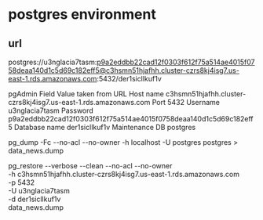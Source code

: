 # postgres environment
## url
postgres://u3nglacia7tasm:p9a2eddbb22cad12f0303f612f75a514ae4015f0758deaa140d1c5d69c182eff5@c3hsmn51hjafhh.cluster-czrs8kj4isg7.us-east-1.rds.amazonaws.com:5432/der1sicllkuf1v

pgAdmin Field	Value taken from URL
Host name	c3hsmn51hjafhh.cluster-czrs8kj4isg7.us-east-1.rds.amazonaws.com
Port	5432
Username	u3nglacia7tasm
Password	p9a2eddbb22cad12f0303f612f75a514ae4015f0758deaa140d1c5d69c182eff5
Database name	der1sicllkuf1v
Maintenance DB	postgres

 pg_dump -Fc --no-acl --no-owner -h localhost -U postgres postgres > data_news.dump

pg_restore --verbose --clean --no-acl --no-owner \
  -h c3hsmn51hjafhh.cluster-czrs8kj4isg7.us-east-1.rds.amazonaws.com \
  -p 5432 \
  -U u3nglacia7tasm \
  -d der1sicllkuf1v \
  data_news.dump